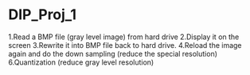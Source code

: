 DIP_Proj_1
========

1.Read a BMP file (gray level image) from hard drive
2.Display it on the screen 
3.Rewrite it into BMP file back to hard drive.
4.Reload the image again and do the down sampling 
(reduce the special resolution) 
6.Quantization (reduce gray level resolution)
